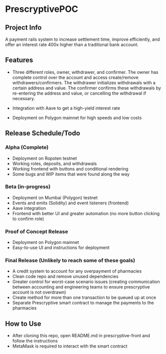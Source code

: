 # PrescryptivePOC

## Project Info

A payment rails system to increase settlement time, improve efficiently, and offer an interest rate 400x higher than a traditional bank account.

## Features
- Three different roles, owner, withdrawer, and confirmer. The owner has complete control over the account and access create/remove withdrawers/confirmers.
  The withdrawer initializes withdrawals with a certain address and value.
  The confirmer confirms these withdrawals by re-entering the address and value, or cancelling the withdrawal if necessary.
  
- Integration with Aave to get a high-yield interest rate
- Deployment on Polygon mainnet for high speeds and low costs

## Release Schedule/Todo

### Alpha (Complete)
- Deployment on Ropsten testnet
- Working roles, deposits, and withdrawals
- Working frontend with buttons and conditional rendering
- Some bugs and WIP items that were found along the way

### Beta (in-progress)
- Deployment on Mumbai (Polygon) testnet
- Events and emits (Solidity) and event listeners (frontend) 
- Aave integration
- Frontend with better UI and greater automation (no more button clicking to confirm role)

### Proof of Concept Release
- Deployment on Polygon mainnet
- Easy-to-use UI and instructions for deployment

### Final Release (Unlikely to reach some of these goals)
- A credit system to account for any overpayment of pharmacies
- Clean code repo and remove unused dependencies
- Greater control for worst-case scenario issues (creating communication between accounting and engineering teams to ensure prescryptive account is not overdrawn)
- Create method for more than one transaction to be queued up at once
- Separate Prescryptive smart contract to manage the payments to the pharmacies


## How to Use
- After cloning this repo, open README.md in prescryptive-front and follow the instructions
- MetaMask is required to interact with the smart contract
